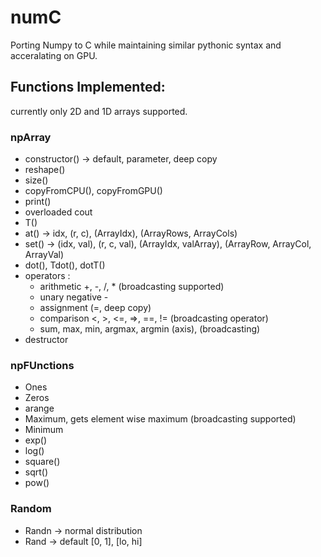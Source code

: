 # numC
Porting Numpy to C while maintaining similar pythonic syntax and acceralating on GPU.


## Functions Implemented:

currently only 2D and 1D arrays supported.

### npArray
* constructor() -> default, parameter, deep copy
* reshape()
* size()
* copyFromCPU(), copyFromGPU()
* print()
* overloaded cout
* T()
* at() -> idx, (r, c), (ArrayIdx), (ArrayRows, ArrayCols)
* set() -> (idx, val), (r, c, val), (ArrayIdx, valArray), (ArrayRow, ArrayCol, ArrayVal)
* dot(), Tdot(), dotT()
* operators :
   - arithmetic +, -, /, * (broadcasting supported)
   - unary negative -
   - assignment (=, deep copy)
   - comparison <, >, <=, =>, ==, != (broadcasting operator)
   - sum, max, min, argmax, argmin (axis), (broadcasting)
* destructor

### npFUnctions
* Ones
* Zeros
* arange
* Maximum, gets element wise maximum (broadcasting supported)
* Minimum
* exp()
* log()
* square()
* sqrt()
* pow() 

### Random
* Randn -> normal distribution
* Rand -> default [0, 1], [lo, hi]
 